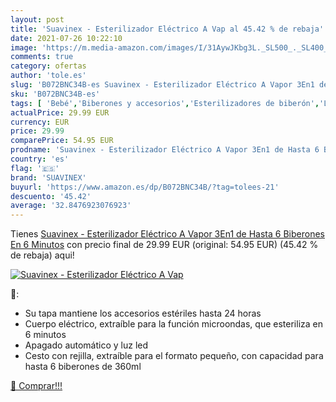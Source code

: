 ```yaml
---
layout: post
title: 'Suavinex - Esterilizador Eléctrico A Vap al 45.42 % de rebaja'
date: 2021-07-26 10:22:10
image: 'https://m.media-amazon.com/images/I/31AywJKbg3L._SL500_._SL400_.jpg'
comments: true
category: ofertas
author: 'tole.es'
slug: 'B072BNC34B-es Suavinex - Esterilizador Eléctrico A Vapor 3En1 de Hasta 6...'
sku: 'B072BNC34B-es'
tags: [ 'Bebé','Biberones y accesorios','Esterilizadores de biberón','Lactancia y alimentación','biberones','suavinex', ]
actualPrice: 29.99 EUR
currency: EUR
price: 29.99
comparePrice: 54.95 EUR
prodname: 'Suavinex - Esterilizador Eléctrico A Vapor 3En1 de Hasta 6 Biberones En 6 Minutos'
country: 'es'
flag: '🇪🇸'
brand: 'SUAVINEX'
buyurl: 'https://www.amazon.es/dp/B072BNC34B/?tag=tolees-21'
descuento: '45.42'
average: '32.8476923076923'
---
```


Tienes [Suavinex - Esterilizador Eléctrico A Vapor 3En1 de Hasta 6 Biberones En 6 Minutos](https://www.amazon.es/dp/B072BNC34B/?tag=tolees-21) con precio final de  29.99 EUR (original: 54.95 EUR) (45.42 %  de rebaja) aqui!

[![Suavinex - Esterilizador Eléctrico A Vap](https://m.media-amazon.com/images/I/31AywJKbg3L._SL500_._SL400_.jpg)](https://www.amazon.es/dp/B072BNC34B/?tag=tolees-21)

🔎:

- Su tapa mantiene los accesorios estériles hasta 24 horas
- Cuerpo eléctrico, extraíble para la función microondas, que esteriliza en 6 minutos
- Apagado automático y luz led
- Cesto con rejilla, extraíble para el formato pequeño, con capacidad para hasta 6 biberones de 360ml

[🛒 Comprar!!!](https://www.amazon.es/dp/B072BNC34B/?tag=tolees-21)
